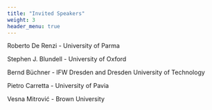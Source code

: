 ```yaml
---
title: "Invited Speakers"
weight: 3
header_menu: true
---
```


Roberto De Renzi - University of Parma
  
Stephen J. Blundell - University of Oxford

Bernd Büchner - IFW Dresden and Dresden University of Technology

Pietro Carretta - University of Pavia 

Vesna Mitrovic&#x301; - Brown University
